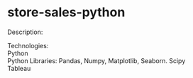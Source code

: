 # store-sales-python

Description:

Technologies: <br>
Python <br>
Python Libraries: Pandas, Numpy, Matplotlib, Seaborn. Scipy <br>
Tableau <br>
